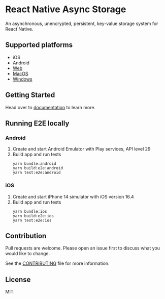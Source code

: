 # React Native Async Storage

An asynchronous, unencrypted, persistent, key-value storage system for React Native.


## Supported platforms

- iOS
- Android
- [Web](https://github.com/react-native-async-storage/async-storage/releases/tag/v1.9.0)
- [MacOS](https://github.com/react-native-async-storage/async-storage/releases/tag/v1.8.1)
- [Windows](https://github.com/react-native-async-storage/async-storage/releases/tag/v1.10.0)


## Getting Started

Head over to [documentation](https://react-native-async-storage.github.io/async-storage/docs/install) to learn more.


## Running E2E locally

### Android

1. Create and start Android Emulator with Play services, API level 29
2. Build app and run tests
    ```shell
    yarn bundle:android
    yarn build:e2e:android
    yarn test:e2e:android
    ```
   
### iOS

1. Create and start iPhone 14 simulator with iOS version 16.4
2. Build app and run tests
    ```shell
    yarn bundle:ios
    yarn build:e2e:ios
    yarn test:e2e:ios
    ```

## Contribution
Pull requests are welcome. Please open an issue first to discuss what you would like to change.

See the [CONTRIBUTING](.github/CONTRIBUTING.md) file for more information.

## License

MIT.
